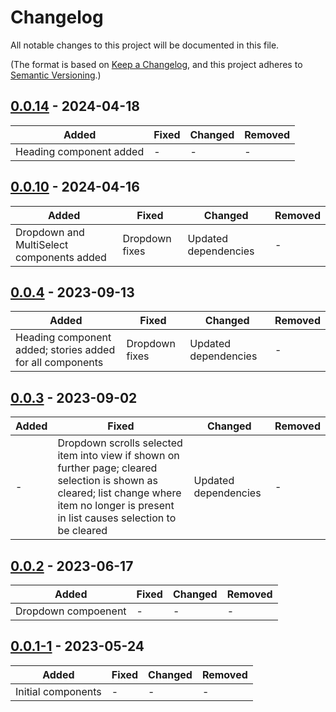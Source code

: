 # Changelog

All notable changes to this project will be documented in this file.

(The format is based on [Keep a Changelog](https://keepachangelog.com/en/1.0.0/),
and this project adheres to [Semantic Versioning](https://semver.org/spec/v2.0.0.html).)

## [0.0.14](https://github.com/iancharlesdouglas/carbon-icons-qwik/releases/tag/0.0.14) - 2024-04-18
|Added|Fixed|Changed|Removed|
|-|-|-|-|
|Heading component added|-|-|-|

## [0.0.10](https://github.com/iancharlesdouglas/carbon-icons-qwik/releases/tag/0.0.10) - 2024-04-16
|Added|Fixed|Changed|Removed|
|-|-|-|-|
|Dropdown and MultiSelect components added|Dropdown fixes|Updated dependencies|-|

## [0.0.4](https://github.com/iancharlesdouglas/carbon-icons-qwik/releases/tag/0.0.4) - 2023-09-13

|Added|Fixed|Changed|Removed|
|-|-|-|-|
|Heading component added; stories added for all components|Dropdown fixes|Updated dependencies|-|

## [0.0.3](https://github.com/iancharlesdouglas/carbon-icons-qwik/releases/tag/0.0.3) - 2023-09-02

|Added|Fixed|Changed|Removed|
|-|-|-|-|
|-|Dropdown scrolls selected item into view if shown on further page; cleared selection is shown as cleared; list change where item no longer is present in list causes selection to be cleared|Updated dependencies|-|


## [0.0.2](https://github.com/iancharlesdouglas/carbon-icons-qwik/releases/tag/0.0.2) - 2023-06-17

|Added|Fixed|Changed|Removed|
|-|-|-|-|
|Dropdown compoenent|-|-|-|


## [0.0.1-1](https://github.com/iancharlesdouglas/carbon-icons-qwik/releases/tag/0.0.1-1) - 2023-05-24

|Added|Fixed|Changed|Removed|
|-|-|-|-|
|Initial components|-|-|-|

